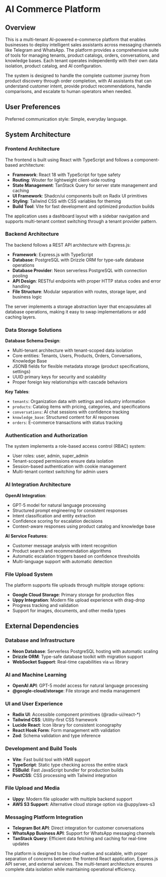 # AI Commerce Platform

## Overview

This is a multi-tenant AI-powered e-commerce platform that enables businesses to deploy intelligent sales assistants across messaging channels like Telegram and WhatsApp. The platform provides a comprehensive suite of tools for managing tenants, product catalogs, orders, conversations, and knowledge bases. Each tenant operates independently with their own data isolation, product catalog, and AI configuration.

The system is designed to handle the complete customer journey from product discovery through order completion, with AI assistants that can understand customer intent, provide product recommendations, handle comparisons, and escalate to human operators when needed.

## User Preferences

Preferred communication style: Simple, everyday language.

## System Architecture

### Frontend Architecture

The frontend is built using React with TypeScript and follows a component-based architecture:

- **Framework**: React 18 with TypeScript for type safety
- **Routing**: Wouter for lightweight client-side routing
- **State Management**: TanStack Query for server state management and caching
- **UI Framework**: Shadcn/ui components built on Radix UI primitives
- **Styling**: Tailwind CSS with CSS variables for theming
- **Build Tool**: Vite for fast development and optimized production builds

The application uses a dashboard layout with a sidebar navigation and supports multi-tenant context switching through a tenant provider pattern.

### Backend Architecture

The backend follows a REST API architecture with Express.js:

- **Framework**: Express.js with TypeScript
- **Database**: PostgreSQL with Drizzle ORM for type-safe database operations
- **Database Provider**: Neon serverless PostgreSQL with connection pooling
- **API Design**: RESTful endpoints with proper HTTP status codes and error handling
- **File Structure**: Modular separation with routes, storage layer, and business logic

The server implements a storage abstraction layer that encapsulates all database operations, making it easy to swap implementations or add caching layers.

### Data Storage Solutions

**Database Schema Design**:
- Multi-tenant architecture with tenant-scoped data isolation
- Core entities: Tenants, Users, Products, Orders, Conversations, Knowledge Base
- JSONB fields for flexible metadata storage (product specifications, settings)
- UUID primary keys for security and scalability
- Proper foreign key relationships with cascade behaviors

**Key Tables**:
- `tenants`: Organization data with settings and industry information
- `products`: Catalog items with pricing, categories, and specifications
- `conversations`: AI chat sessions with confidence tracking
- `knowledge_base`: Structured content for AI responses
- `orders`: E-commerce transactions with status tracking

### Authentication and Authorization

The system implements a role-based access control (RBAC) system:
- User roles: user, admin, super_admin
- Tenant-scoped permissions ensure data isolation
- Session-based authentication with cookie management
- Multi-tenant context switching for admin users

### AI Integration Architecture

**OpenAI Integration**:
- GPT-5 model for natural language processing
- Structured prompt engineering for consistent responses
- Intent classification and entity extraction
- Confidence scoring for escalation decisions
- Context-aware responses using product catalog and knowledge base

**AI Service Features**:
- Customer message analysis with intent recognition
- Product search and recommendation algorithms
- Automatic escalation triggers based on confidence thresholds
- Multi-language support with automatic detection

### File Upload System

The platform supports file uploads through multiple storage options:
- **Google Cloud Storage**: Primary storage for production files
- **Uppy Integration**: Modern file upload experience with drag-drop
- Progress tracking and validation
- Support for images, documents, and other media types

## External Dependencies

### Database and Infrastructure
- **Neon Database**: Serverless PostgreSQL hosting with automatic scaling
- **Drizzle ORM**: Type-safe database toolkit with migration support
- **WebSocket Support**: Real-time capabilities via `ws` library

### AI and Machine Learning
- **OpenAI API**: GPT-5 model access for natural language processing
- **@google-cloud/storage**: File storage and media management

### UI and User Experience
- **Radix UI**: Accessible component primitives (@radix-ui/react-*)
- **Tailwind CSS**: Utility-first CSS framework
- **Lucide React**: Icon library for consistent iconography
- **React Hook Form**: Form management with validation
- **Zod**: Schema validation and type inference

### Development and Build Tools
- **Vite**: Fast build tool with HMR support
- **TypeScript**: Static type checking across the entire stack
- **ESBuild**: Fast JavaScript bundler for production builds
- **PostCSS**: CSS processing with Tailwind integration

### File Upload and Media
- **Uppy**: Modern file uploader with multiple backend support
- **AWS S3 Support**: Alternative cloud storage option via @uppy/aws-s3

### Messaging Platform Integration
- **Telegram Bot API**: Direct integration for customer conversations
- **WhatsApp Business API**: Support for WhatsApp messaging channels
- **TanStack Query**: Efficient data fetching and caching for real-time updates

The platform is designed to be cloud-native and scalable, with proper separation of concerns between the frontend React application, Express.js API server, and external services. The multi-tenant architecture ensures complete data isolation while maintaining operational efficiency.
